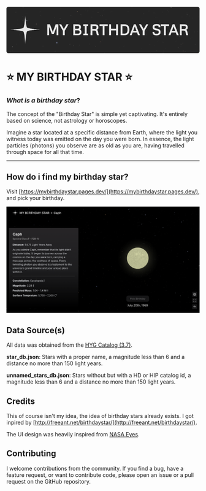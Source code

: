 ![My Birthday Star](https://raw.githubusercontent.com/akatiggerx04/mybirthdaystar/web-resources/logo.png)
# ⭐ MY BIRTHDAY STAR ⭐

### *What is a birthday star*?

The concept of the "Birthday Star" is simple yet captivating. It's entirely based on science, not astrology or horoscopes.

Imagine a star located at a specific distance from Earth, where the light you witness today was emitted on the day you were born. In essence, the light particles (photons) you observe are as old as you are, having travelled through space for all that time.

--- 

## How do i find my birthday star?

Visit [https://mybirthdaystar.pages.dev/](https://mybirthdaystar.pages.dev/), and pick your birthday. 

![Screenshot](https://raw.githubusercontent.com/akatiggerx04/mybirthdaystar/web-resources/screenshot.png)

## Data Source(s)

All data was obtained from the [HYG Catalog (3.7)](https://astronexus.com/hyg).

**star_db.json**: Stars with a proper name, a magnitude less than 6 and a distance no more than 150 light years. 

**unnamed_stars_db.json**: Stars without but with a HD or HIP catalog id, a magnitude less than 6 and a distance no more than 150 light years. 

## Credits 

This of course isn't my idea, the idea of birthday stars already exists. I got inpired by [http://freeant.net/birthdaystar/](http://freeant.net/birthdaystar/).

The UI design was heavily inspired from [NASA Eyes](https://eyes.nasa.gov/).

## Contributing
I welcome contributions from the community. If you find a bug, have a feature request, or want to contribute code, please open an issue or a pull request on the GitHub repository.

